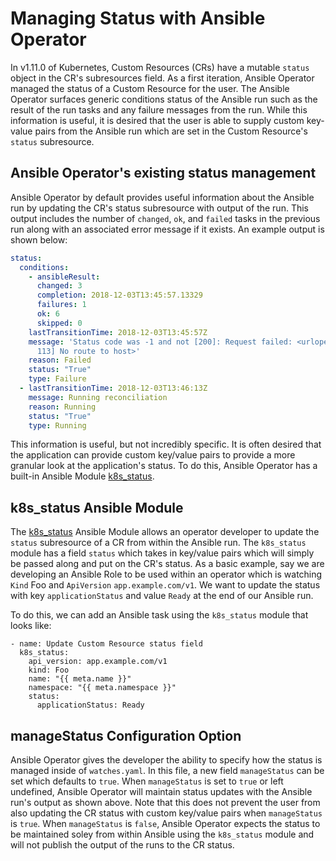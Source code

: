 # Managing Status with Ansible Operator
In v1.11.0 of Kubernetes, Custom Resources (CRs) have a mutable `status` object in
the CR's subresources field. As a first iteration, Ansible Operator managed the
status of a Custom Resource for the user. The Ansible Operator surfaces generic
conditions status of the Ansible run such as the result of the run tasks and
any failure messages from the run. While this information is useful, it is
desired that the user is able to supply custom key-value pairs from the Ansible
run which are set in the Custom Resource's `status` subresource.

## Ansible Operator's existing status management
Ansible Operator by default provides useful information about the Ansible run
by updating the CR's status subresource with output of the run. This output
includes the number of `changed`, `ok`, and `failed` tasks in the previous run
along with an associated error message if it exists. An example output is shown
below:
```yaml
status:
  conditions:
    - ansibleResult:
      changed: 3
      completion: 2018-12-03T13:45:57.13329
      failures: 1
      ok: 6
      skipped: 0
    lastTransitionTime: 2018-12-03T13:45:57Z
    message: 'Status code was -1 and not [200]: Request failed: <urlopen error [Errno
      113] No route to host>'
    reason: Failed
    status: "True"
    type: Failure
  - lastTransitionTime: 2018-12-03T13:46:13Z
    message: Running reconciliation
    reason: Running
    status: "True"
    type: Running
```

This information is useful, but not incredibly specific. It is often desired
that the application can provide custom key/value pairs to provide a more
granular look at the application's status.  To do this, Ansible Operator has a
built-in Ansible Module [k8s_status][k8s_status_module].

## k8s_status Ansible Module
The [k8s_status][k8s_status_module] Ansible Module allows an operator developer
to update the `status` subresource of a CR from within the Ansible run. The
`k8s_status` module has a field `status` which takes in key/value pairs which
will simply be passed along and put on the CR's status. As a basic example, say
we are developing an Ansible Role to be used within an operator which is
watching `Kind` Foo and `ApiVersion` `app.example.com/v1`. We want to update
the status with key `applicationStatus` and value `Ready` at the end of our
Ansible run.

To do this, we can add an Ansible task using the `k8s_status` module that looks
like:
```
- name: Update Custom Resource status field
  k8s_status:
    api_version: app.example.com/v1
    kind: Foo
    name: "{{ meta.name }}"
    namespace: "{{ meta.namespace }}"
    status:
      applicationStatus: Ready
```

## manageStatus Configuration Option
Ansible Operator gives the developer the ability to specify how the status is
managed inside of `watches.yaml`. In this file, a new field `manageStatus` can
be set which defaults to `true`. When `manageStatus` is set to `true` or left
undefined, Ansible Operator will maintain status updates with the Ansible run's
output as shown above. Note that this does not prevent the user from also
updating the CR status with custom key/value pairs when `manageStatus` is
`true`. When `manageStatus` is `false`, Ansible Operator expects the status to
be maintained soley from within Ansible using the `k8s_status` module and will
not publish the output of the runs to the CR status.

[k8s_status_module]:https://github.com/fabianvf/ansible-k8s-status-module

